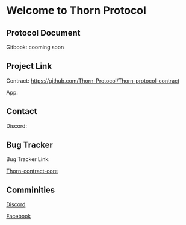 # Welcome to Thorn Protocol

## Protocol Document
Gitbook: cooming soon

## Project Link

Contract: https://github.com/Thorn-Protocol/Thorn-protocol-contract

App: 

## Contact
Discord: 

## Bug Tracker

Bug Tracker Link: 

[Thorn-contract-core](https://github.com/Thorn-Protocol/Thorn-protocol-contract/issues)

## Comminities

[Discord](https://discord.gg)

[Facebook](https://www.facebook.com)
